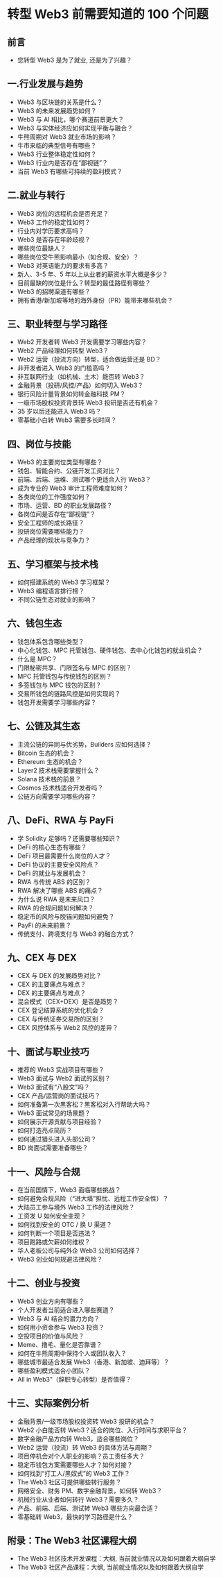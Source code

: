 # 转型 Web3 前需要知道的 100 个问题

## 前言

- 您转型 Web3 是为了就业, 还是为了兴趣？

## 一.行业发展与趋势
- Web3 与区块链的关系是什么？
- Web3 的未来发展趋势如何？
- Web3 与 AI 相比，哪个赛道前景更大？
- Web3 与实体经济应如何实现平衡与融合？
- 牛熊周期对 Web3 就业市场的影响？
- 牛市来临的典型信号有哪些？
- Web3 行业整体稳定性如何？
- Web3 行业内是否存在“鄙视链”？
- 当前 Web3 有哪些可持续的盈利模式？

## 二.就业与转行
- Web3 岗位的远程机会是否充足？
- Web3 工作的稳定性如何？
- 行业内对学历要求高吗？
- Web3 是否存在年龄歧视？
- 哪些岗位最缺人？
- 哪些岗位受牛熊影响最小（如合规、安全）？
- Web3 对英语能力的要求有多高？
- 新人、3-5 年、5 年以上从业者的薪资水平大概是多少？
- 目前最缺的岗位是什么？转型的最佳路径有哪些？
- Web3 的招聘渠道有哪些？
- 拥有香港/新加坡等地的海外身份（PR）能带来哪些机会？
    
## 三、职业转型与学习路径
- Web2 开发者转 Web3 开发需要学习哪些内容？
- Web2 产品经理如何转型 Web3？
- Web2 运营（投流方向）转型，适合做运营还是 BD？
- 非开发者进入 Web3 的门槛高吗？
- 非互联网行业（如机械、土木）能否转 Web3？
- 金融背景（投研/风控/产品）如何切入 Web3？
- 银行风险计量背景如何转金融科技 PM？
- 一级市场股权投资背景转 Web3 投研是否还有机会？
- 35 岁以后还能进入 Web3 吗？
- 零基础小白转 Web3 需要多长时间？

## 四、岗位与技能
- Web3 的主要岗位类型有哪些？
- 钱包、智能合约、公链开发工资对比？
- 前端、后端、运维、测试哪个更适合入行 Web3？
- 成为专业的 Web3 审计工程师难度如何？
- 各类岗位的工作强度如何？
- 市场、运营、BD 的职业发展路径？
- 各岗位间是否存在“鄙视链”？
- 安全工程师的成长路径？
- 投研岗位需要哪些能力？
- 产品经理的现状与竞争力？

## 五、学习框架与技术栈
- 如何搭建系统的 Web3 学习框架？
- Web3 编程语言排行榜？
- 不同公链生态对就业的影响？

## 六、钱包生态
- 钱包体系包含哪些类型？
- 中心化钱包、MPC 托管钱包、硬件钱包、去中心化钱包的就业机会？
- 什么是 MPC？
- 门限秘密共享、门限签名与 MPC 的区别？
- MPC 托管钱包与传统钱包的区别？
- 多签钱包与 MPC 钱包的区别？
- 交易所钱包的链路风控是如何实现的？
- 钱包开发需要学习哪些内容？

## 七、公链及其生态
- 主流公链的异同与优劣势，Builders 应如何选择？
- Bitcoin 生态的机会？
- Ethereum 生态的机会？
- Layer2 技术栈需要掌握什么？
- Solana 技术栈的前景？
- Cosmos 技术栈适合开发者吗？
- 公链方向需要学习哪些内容？

## 八、DeFi、RWA 与 PayFi
- 学 Solidity 足够吗？还需要哪些知识？
- DeFi 的核心生态有哪些？
- DeFi 项目最需要什么岗位的人才？
- DeFi 协议的主要安全风险点？
- DeFi 的就业与发展机会？
- RWA 与传统 ABS 的区别？
- RWA 解决了哪些 ABS 的痛点？
- 为什么说 RWA 是未来风口？
- RWA 的合规问题如何解决？
- 稳定币的风险与脱锚问题如何避免？
- PayFi 的未来前景？
- 传统支付、跨境支付与 Web3 的融合方式？

## 九、CEX 与 DEX
- CEX 与 DEX 的发展趋势对比？
- CEX 的主要痛点与难点？
- DEX 的主要痛点与难点？
- 混合模式（CEX+DEX）是否是趋势？
- CEX 登记结算系统的优化机会？
- CEX 与传统证券交易所的区别？
- CEX 风控体系与 Web2 风控的差异？

## 十、面试与职业技巧
- 推荐的 Web3 实战项目有哪些？
- Web3 面试与 Web2 面试的区别？
- Web3 面试有“八股文”吗？
- CEX 产品/运营岗的面试技巧？
- 如何准备第一次黑客松？黑客松对入行帮助大吗？
- Web3 面试常见的场景题？
- 如何展示开源贡献与项目经验？
- 如何打造亮点简历？
- 如何通过猎头进入头部公司？
- BD 岗面试需要准备哪些？

## 十一、风险与合规
- 在当前国情下，Web3 面临哪些挑战？
- 如何避免合规风险（“进大墙”担忧、远程工作安全性）？
- 大陆员工参与境外 Web3 工作的法律风险？
- 工资发 U 如何安全变现？
- 如何找到安全的 OTC / 换 U 渠道？
- 如何判断一个项目是否违法？
- 项目跑路或欠薪如何维权？
- 华人老板公司与纯外企 Web3 公司如何选择？
- Web3 创业如何规避法律风险？

## 十二、创业与投资
- Web3 创业方向有哪些？
- 个人开发者当前适合进入哪些赛道？
- Web3 与 AI 结合的潜力方向？
- 如何用小资金参与 Web3 投资？
- 空投项目的价值与风险？
- Meme、撸毛、量化是否靠谱？
- 如何在牛熊周期中保持个人或团队收入？
- 哪些城市最适合发展 Web3（香港、新加坡、迪拜等）？
- 哪些盈利模式适合小团队？
- All in Web3”（辞职专心转型）是否值得？

## 十三、实际案例分析
- 金融背景/一级市场股权投资转 Web3 投研的机会？
- Web2 小白能否转 Web3？适合的岗位、入行时间与求职平台？
- 数字金融产品方向转 Web3，适合哪些岗位？
- Web2 运营（投流）转 Web3 的具体方法与周期？
- 项目停机会对个人职业的影响？员工责任多大？
- 稳定币钱包方案需要哪些人才？如何对接？
- 如何找到“打工人/黑奴式”的 Web3 工作？
- The Web3 社区可提供哪些转行服务？
- 网络安全、财务 PM、数字金融背景，如何转 Web3？
- 机械行业从业者如何转行 Web3？需要多久？
- 产品、前端、后端、测试转 Web3 哪些方向最合适？
- 零基础转 Web3，最快的学习路径是什么？

## 附录：The Web3 社区课程大纲
- The Web3 社区技术开发课程：大纲, 当前就业情况以及如何跟着大纲自学
- The Web3 社区产品课程：大纲, 当前就业情况以及如何跟着大纲自学
